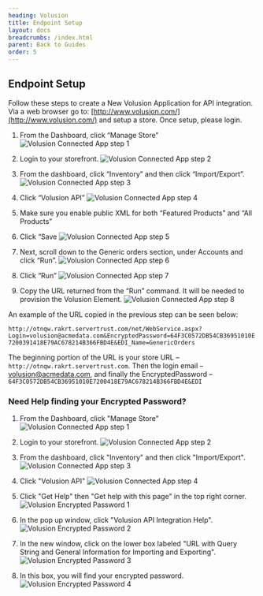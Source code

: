 ```yaml
---
heading: Volusion
title: Endpoint Setup
layout: docs
breadcrumbs: /index.html
parent: Back to Guides
order: 5
---
```


## Endpoint Setup

Follow these steps to create a New Volusion Application for API integration. Via a web browser go to: [http://www.volusion.com/](http://www.volusion.com/) and setup a store. Once setup, please login.

1. From the Dashboard, click “Manage Store”
![Volusion Connected App step 1](img/VolusionAPI1.png)

2. Login to your storefront.
![Volusion Connected App step 2](img/VolusionAPI2.png)

3. From the dashboard, click “Inventory” and then click “Import/Export”.
![Volusion Connected App step 3](img/VolusionAPI3.png)

4. Click “Volusion API”
![Volusion Connected App step 4](img/VolusionAPI4.png)

5. Make sure you enable public XML for both “Featured Products” and “All Products”

6. Click “Save
![Volusion Connected App step 5](img/VolusionAPI5.png)

7. Next, scroll down to the Generic orders section, under Accounts and click “Run”.
![Volusion Connected App step 6](img/VolusionAPI6.png)

8. Click “Run”
![Volusion Connected App step 7](img/VolusionAPI7.png)

9. Copy the URL returned from the “Run” command.  It will be needed to provision the Volusion Element.
![Volusion Connected App step 8](img/VolusionAPI8.png)

An example of the URL copied in the previous step can be seen below:

`http://otnqw.rakrt.servertrust.com/net/WebService.aspx?Login=volusion@acmedata.com&EncryptedPassword=64F3C0572DB54CB36951010E7200391418E79AC678214B366FBD4E&EDI_Name=GenericOrders`

The beginning portion of the URL is your store URL – `http://otnqw.rakrt.servertrust.com`. Then the login email – volusion@acmedata.com, and finally the EncryptedPassword – `64F3C0572DB54CB36951010E7200418E79AC678214B366FBD4E&EDI`

### Need Help finding your Encrypted Password?

1. From the Dashboard, click "Manage Store"
![Volusion Connected App step 1](img/VolusionAPI1.png)

2. Login to your storefront.
![Volusion Connected App step 2](img/VolusionAPI2.png)

3. From the dashboard, click "Inventory" and then click "Import/Export".
![Volusion Connected App step 3](img/VolusionAPI3.png)

4. Click "Volusion API"
![Volusion Connected App step 4](img/VolusionAPI4.png)

5. Click "Get Help" then "Get help with this page" in the top right corner.
![Volusion Encrypted Password 1](img/encrypted-password-1.png)

6. In the pop up window, click "Volusion API Integration Help".
![Volusion Encrypted Password 2](img/encrypted-password-2.png)

7. In the new window, click on the lower box labeled "URL with Query String and General Information for Importing and Exporting".
![Volusion Encrypted Password 3](img/encrypted-password-3.png)

8. In this box, you will find your encrypted password.
![Volusion Encrypted Password 4](img/encrypted-password-4.png)
